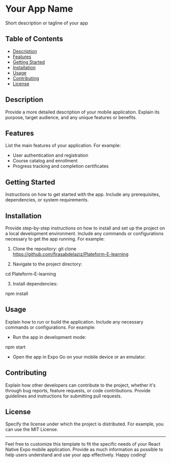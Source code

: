 # Your App Name

Short description or tagline of your app

## Table of Contents
- [Description](#description)
- [Features](#features)
- [Getting Started](#getting-started)
- [Installation](#installation)
- [Usage](#usage)
- [Contributing](#contributing)
- [License](#license)

## Description
Provide a more detailed description of your mobile application. Explain its purpose, target audience, and any unique features or benefits.

## Features
List the main features of your application. For example:
- User authentication and registration
- Course catalog and enrollment
- Progress tracking and completion certificates

## Getting Started
Instructions on how to get started with the app. Include any prerequisites, dependencies, or system requirements.

## Installation
Provide step-by-step instructions on how to install and set up the project on a local development environment. Include any commands or configurations necessary to get the app running. For example:

1. Clone the repository:
git clone https://github.com/firasabdelaziz/Plateform-E-learning

2. Navigate to the project directory:

cd Plateform-E-learning

3. Install dependencies:

npm install

## Usage
Explain how to run or build the application. Include any necessary commands or configurations. For example:

- Run the app in development mode:

npm start

- Open the app in Expo Go on your mobile device or an emulator.

## Contributing
Explain how other developers can contribute to the project, whether it's through bug reports, feature requests, or code contributions. Provide guidelines and instructions for submitting pull requests.

## License
Specify the license under which the project is distributed. For example, you can use the MIT License.

---

Feel free to customize this template to fit the specific needs of your React Native Expo mobile application. Provide as much information as possible to help users understand and use your app effectively. Happy coding!

